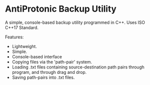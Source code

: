 # AntiProtonic Backup Utility
A simple, console-based backup utility programmed in C++.
Uses ISO C++17 Standard.

Features:
 - Lightweight.
 - Simple.
 - Console-based interface
 - Copying files via the 'path-pair' system.
 - Loading .txt files containing source-destination path pairs through program, and through drag and drop.
 - Saving path-pairs into .txt files.
